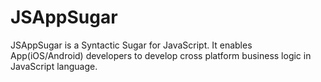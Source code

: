 # JSAppSugar
JSAppSugar is a Syntactic Sugar for JavaScript. It enables App(iOS/Android) developers to develop cross platform business logic in JavaScript language.
